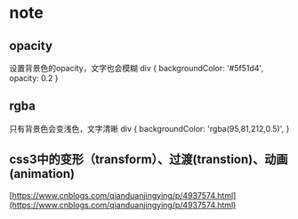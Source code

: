 # note

## opacity

设置背景色的opacity，文字也会模糊 div { backgroundColor: '\#5f51d4', opacity: 0.2 }

## rgba

只有背景色会变浅色，文字清晰 div { backgroundColor: 'rgba\(95,81,212,0.5\)', }

## css3中的变形（transform）、过渡\(transtion\)、动画\(animation\)

[https://www.cnblogs.com/qianduanjingying/p/4937574.html](https://www.cnblogs.com/qianduanjingying/p/4937574.html)

